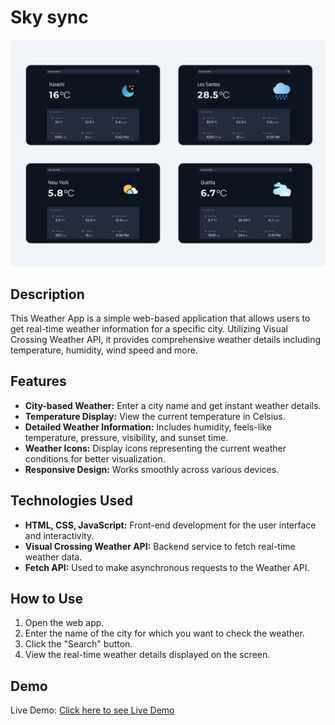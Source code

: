 # Sky sync

<img src="Weather App.jpg" alt="Weather App">

## Description

This Weather App is a simple web-based application that allows users to get real-time weather information for a specific city. Utilizing Visual Crossing Weather API, it provides comprehensive weather details including temperature, humidity, wind speed and more.

## Features

- **City-based Weather:** Enter a city name and get instant weather details.
- **Temperature Display:** View the current temperature in Celsius.
- **Detailed Weather Information:** Includes humidity, feels-like temperature, pressure, visibility, and sunset time.
- **Weather Icons:** Display icons representing the current weather conditions for better visualization.
- **Responsive Design:** Works smoothly across various devices.

## Technologies Used

- **HTML, CSS, JavaScript:** Front-end development for the user interface and interactivity.
- **Visual Crossing Weather API:** Backend service to fetch real-time weather data.
- **Fetch API:** Used to make asynchronous requests to the Weather API.

## How to Use

1) Open the web app.
2) Enter the name of the city for which you want to check the weather.
3) Click the "Search" button.
4) View the real-time weather details displayed on the screen.

## Demo

Live Demo:  <a href="https://muhammadmaaztahir.github.io/Sky_sync/">Click here to see Live Demo</a>
